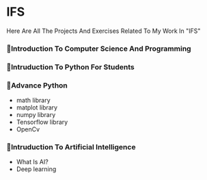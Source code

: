 # IFS
Here Are All The Projects And Exercises Related To My Work In "IFS"

### 🔺Introduction To Computer Science And Programming

### 🔺Intruduction To Python For Students

### 🔺Advance Python

-  math library
-  matplot library
-  numpy library
-  Tensorflow library
-  OpenCv

### 🔺Intruduction To Artificial Intelligence
+ What Is AI?
+ Deep learning
      
      
